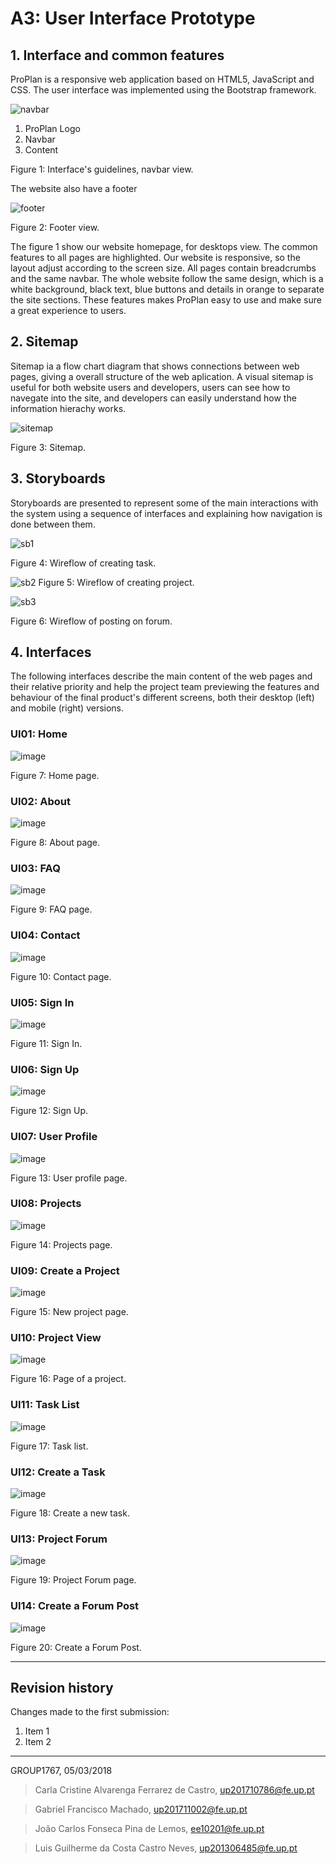 ﻿# A3: User Interface Prototype
 
## 1. Interface and common features
 
ProPlan is a responsive web application based on HTML5, JavaScript and CSS. The user interface was implemented using the Bootstrap framework.


![navbar](https://raw.githubusercontent.com/JCLemos92/lbaw1767/master/Report3/img/f_home_navbar.PNG)

 1. ProPlan Logo
 2. Navbar
 3. Content
 
Figure 1: Interface's guidelines, navbar view.

The website also have a footer

![footer](https://raw.githubusercontent.com/JCLemos92/lbaw1767/master/Report3/img/footer.PNG)

Figure 2: Footer view.

The figure 1 show our website homepage, for desktops view. The common features to all pages are highlighted.
Our website is responsive, so the layout adjust according to the screen size. All pages contain breadcrumbs and the same navbar. The whole website follow the same design, which is a white background, black text, blue buttons and details in orange to separate the site sections. These features makes ProPlan easy to use and make sure a great experience to users.

## 2. Sitemap
 
Sitemap ia a flow chart diagram that shows connections between web pages, giving a overall structure of the web aplication.
A visual sitemap is useful for both website users and developers, users can see how to navegate into the site, and developers can easily understand how the information hierachy works.


![sitemap](https://github.com/JCLemos92/lbaw1767/blob/master/Report3/img/sitemap2.0.PNG?raw=true.PNG)

Figure 3: Sitemap. 

## 3. Storyboards
 
Storyboards are presented to represent some of the main interactions with the system using a sequence of interfaces and explaining how navigation is done between them. 


![sb1](https://raw.githubusercontent.com/JCLemos92/lbaw1767/master/Report3/img/sb/creating_task.bmp)

Figure 4: Wireflow of creating task.


![sb2](https://raw.githubusercontent.com/JCLemos92/lbaw1767/master/Report3/imag/sb/creating_project.bmp)
Figure 5: Wireflow of creating project.


![sb3](https://raw.githubusercontent.com/JCLemos92/lbaw1767/master/Report3/img/sb/posting_forum.bmp)

Figure 6: Wireflow of posting on forum.

 
## 4. Interfaces
 
The following interfaces describe the main content of the web pages and their relative priority and help the project team previewing the features and behaviour of the final product's different screens, both their desktop (left) and mobile (right) versions. 
 
 
### UI01: Home

![image](https://raw.githubusercontent.com/JCLemos92/lbaw1767/master/Report3/img/f_home.PNG)

Figure 7: Home page. 

 
### UI02: About

![image](https://raw.githubusercontent.com/JCLemos92/lbaw1767/master/Report3/img/f_about.PNG)

Figure 8: About page.


### UI03: FAQ

![image](https://raw.githubusercontent.com/JCLemos92/lbaw1767/master/Report3/img/f_faq.PNG)

Figure 9: FAQ page. 


### UI04: Contact

![image](https://raw.githubusercontent.com/JCLemos92/lbaw1767/master/Report3/img/f_contact.PNG)

Figure 10: Contact page. 


### UI05: Sign In

![image](https://raw.githubusercontent.com/JCLemos92/lbaw1767/master/Report3/img/login.PNG)

Figure 11: Sign In. 


### UI06: Sign Up

![image](https://raw.githubusercontent.com/JCLemos92/lbaw1767/master/Report3/img/signup.PNG)

Figure 12: Sign Up. 


### UI07: User Profile

![image](https://raw.githubusercontent.com/JCLemos92/lbaw1767/master/Report3/img/profile.PNG)

Figure 13: User profile page.


### UI08: Projects

![image](https://raw.githubusercontent.com/JCLemos92/lbaw1767/master/Report3/img/projects.PNG)

Figure 14: Projects page.


### UI09: Create a Project

![image](https://raw.githubusercontent.com/JCLemos92/lbaw1767/master/Report3/img/newproject.PNG)

Figure 15: New project page. 


### UI10: Project View

![image](https://raw.githubusercontent.com/JCLemos92/lbaw1767/master/Report3/img/project_page.PNG)

Figure 16: Page of a project. 


### UI11: Task List

![image](https://raw.githubusercontent.com/JCLemos92/lbaw1767/master/Report3/img/task_list.PNG)

Figure 17: Task list. 


### UI12: Create a Task

![image](https://raw.githubusercontent.com/JCLemos92/lbaw1767/master/Report3/img/createtask.PNG)

Figure 18: Create a new task. 


### UI13: Project Forum

![image](https://raw.githubusercontent.com/JCLemos92/lbaw1767/master/Report3/img/forum.PNG)

Figure 19: Project Forum page. 


### UI14: Create a Forum Post

![image](https://raw.githubusercontent.com/JCLemos92/lbaw1767/master/Report3/img/newforumpost.PNG)

Figure 20: Create a Forum Post. 
 
 
***
 
## Revision history
 
Changes made to the first submission:
1. Item 1
1. Item 2
 
***
 
GROUP1767, 05/03/2018
 
> Carla Cristine Alvarenga Ferrarez de Castro, up201710786@fe.up.pt

> Gabriel Francisco Machado, up201711002@fe.up.pt
 
> João Carlos Fonseca Pina de Lemos, ee10201@fe.up.pt

> Luis Guilherme da Costa Castro Neves, up201306485@fe.up.pt
